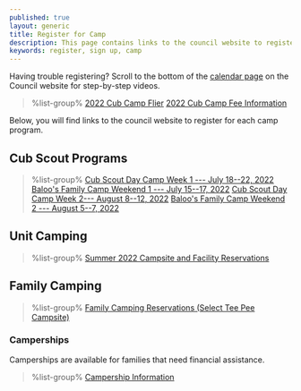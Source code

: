 ```yaml
---
published: true
layout: generic
title: Register for Camp
description: This page contains links to the council website to register to attend summer camp at Camp Workcoeman.
keywords: register, sign up, camp
---
```


<div class="alert alert-info">
Having trouble registering? Scroll to the bottom of the <a href="https://ctscouting.org/calendar/">calendar page</a> on the Council website for step-by-step videos.
</div>

> %list-group%
> <a href="{{ site.url }}/pdf/2022/2022-cub-scout-summer-flier.pdf" class="list-group-item">2022 Cub Camp Flier</a>
> <a href="{{ site.url }}/cub-scouts/fees/" class="list-group-item">2022 Cub Camp Fee Information</a>

Below, you will find links to the council website to register for each camp program.

## Cub Scout Programs

> %list-group%
> <a href="https://scoutingevent.com/066-56430" class="list-group-item">Cub Scout Day Camp Week 1 --- July 18--22, 2022</a>
> <a href="https://scoutingevent.com/066-56423" class="list-group-item">Baloo's Family Camp Weekend 1 --- July 15--17, 2022</a>
> <a href="https://scoutingevent.com/066-56430" class="list-group-item">Cub Scout Day Camp Week 2--- August 8--12, 2022</a>
> <a href="https://scoutingevent.com/066-56423" class="list-group-item">Baloo's Family Camp Weekend 2 --- August 5--7, 2022</a>

## Unit Camping
> %list-group%
> <a href="https://campreservation.com/066/Camps/636" class="list-group-item">Summer 2022 Campsite and Facility Reservations</a>

## Family Camping
> %list-group%
> <a href="https://campreservation.com/066/Camps/636" class="list-group-item">Family Camping Reservations (Select Tee Pee Campsite)</a>

### Camperships

Camperships are available for families that need financial assistance.

> %list-group%
> <a href="{{ site.url }}/summer-camp/camperships/" class="list-group-item">Campership Information</a>

